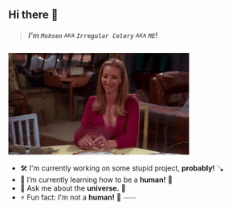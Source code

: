 ## Hi there 👋

>##### I'm `Mohsen` <sub><sup>AKA</sup></sub> `Irregular Celery` <sub><sup>AKA</sup></sub> `ME`!

![alt text](static/images/phoebe.gif)

- 🛠 I'm currently working on some stupid project, **probably!** 🪠
- 🌱 I’m currently learning how to be a **human!** 🧑
- 🌌 Ask me about the **universe.** 🖖
- ⚡ Fun fact: I'm not a **human!** 🤖 <sub><sup><sub><sup><sub><sup><sub><sup><sub><sup>AI GENERATED PERSON</sup></sub></sup></sub></sup></sub></sup></sub></sup></sub>

